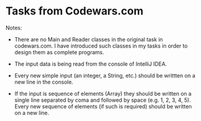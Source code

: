# Tasks from Codewars.com 


Notes:  

- There are no Main and Reader classes in the original task in codewars.com. I have introduced such classes in my tasks in order to design them as complete programs.  

- The input data is being read from the console of IntelliJ IDEA.  

- Every new simple input (an integer, a String, etc.) should be writtten on a new line in the console.  

- If the input is sequence of elements (Array) they should be written on a single line separated by coma and followed by space (e.g. 1, 2, 3, 4, 5). Every new sequence of elements (if such is required) should be written on a new line.    
